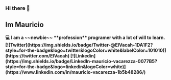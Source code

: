 ### Hi there 👋
## Im Mauricio 
<b/>
💻 I am a ~~newbie~~ **profession** programer with a lot of will to learn.
[![Twitter](https://img.shields.io/badge/Twitter-@ElVacah-1DA1F2?style=for-the-badge&logo=twitter&logoColor=white&labelColor=101010)](https://twitter.com/ElVacah)
[![Linkedin](https://img.shields.io/badge/LinkedIn-mauricio-vacarezza-0077B5?style=for-the-badge&logo=linkedin&logoColor=white)](https://www.linkedin.com/in/mauricio-vacarezza-1b5b48286/)

